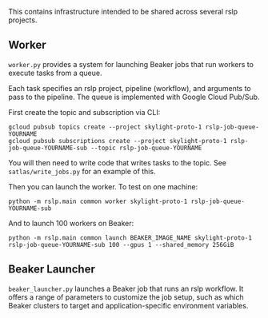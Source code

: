 This contains infrastructure intended to be shared across several rslp projects.


Worker
------

`worker.py` provides a system for launching Beaker jobs that run workers to execute
tasks from a queue.

Each task specifies an rslp project, pipeline (workflow), and arguments to pass to the
pipeline. The queue is implemented with Google Cloud Pub/Sub.

First create the topic and subscription via CLI:

    gcloud pubsub topics create --project skylight-proto-1 rslp-job-queue-YOURNAME
    gcloud pubsub subscriptions create --project skylight-proto-1 rslp-job-queue-YOURNAME-sub --topic rslp-job-queue-YOURNAME

You will then need to write code that writes tasks to the topic.
See `satlas/write_jobs.py` for an example of this.

Then you can launch the worker. To test on one machine:

    python -m rslp.main common worker skylight-proto-1 rslp-job-queue-YOURNAME-sub

And to launch 100 workers on Beaker:

    python -m rslp.main common launch BEAKER_IMAGE_NAME skylight-proto-1 rslp-job-queue-YOURNAME-sub 100 --gpus 1 --shared_memory 256GiB


Beaker Launcher
---------------

`beaker_launcher.py` launches a Beaker job that runs an rslp workflow. It offers a
range of parameters to customize the job setup, such as which Beaker clusters to target
and application-specific environment variables.
